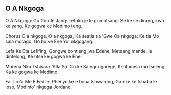 ## O A Nkgoga

O A Nkgoga: Go Gontle Jang:
Lefoko je le gomotsang:
Se ke se dirang, kwa ke yang,
Ke gogwa ke Modimo teng.

Chorus
O a nkgoga, O a nkgoga,
Ka seatla sa 'Gwe Oa nkgoga:
Ke tla Mo sala morago,
Go bo ke Ene Yo' nkgogang.

Lefa Ke Eta Lefifing,
Gongwe bontleng jwa Edene,
Metseng mantle, le dintelong,
Ke ntse ke gogwa ke Ene.

Morena Nka Tshwara 'Atla
Sa 'Go ke Sa ngongorege,
Ke itumela mo tseleng,
Ka ke gogwa ke Modimo.

Fa Tiro'a Me E Fedile,
Phenyo ke e bona tshwarong,
Ga nke ke tshaba le loso,
Modimo' nkgoga Jordane.

